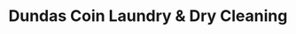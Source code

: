 ---
title: "Dundas Coin Laundry & Dry Cleaning"
url: /whitby/dundas-coin-laundry-and-dry-cleaning/
shop: laundry
---